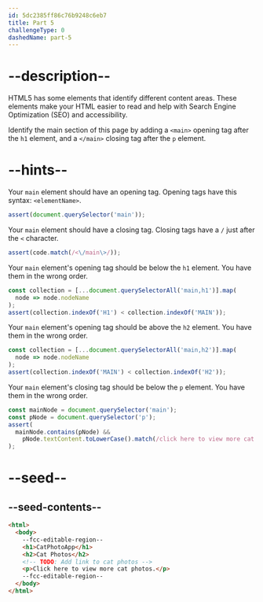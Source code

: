 ```yaml
---
id: 5dc2385ff86c76b9248c6eb7
title: Part 5
challengeType: 0
dashedName: part-5
---
```


# --description--

HTML5 has some elements that identify different content areas. These elements make your HTML easier to read and help with Search Engine Optimization (SEO) and accessibility.

Identify the main section of this page by adding a `<main>` opening tag after the `h1` element, and a `</main>` closing tag after the `p` element.

# --hints--

Your `main` element should have an opening tag. Opening tags have this syntax: `<elementName>`.

```js
assert(document.querySelector('main'));
```

Your `main` element should have a closing tag. Closing tags have a `/` just after the `<` character.

```js
assert(code.match(/<\/main\>/));
```

Your `main` element's opening tag should be below the `h1` element. You have them in the wrong order.

```js
const collection = [...document.querySelectorAll('main,h1')].map(
  node => node.nodeName
);
assert(collection.indexOf('H1') < collection.indexOf('MAIN'));
```

Your `main` element's opening tag should be above the `h2` element. You have them in the wrong order.

```js
const collection = [...document.querySelectorAll('main,h2')].map(
  node => node.nodeName
);
assert(collection.indexOf('MAIN') < collection.indexOf('H2'));
```

Your `main` element's closing tag should be below the `p` element. You have them in the wrong order.

```js
const mainNode = document.querySelector('main');
const pNode = document.querySelector('p');
assert(
  mainNode.contains(pNode) &&
    pNode.textContent.toLowerCase().match(/click here to view more cat photos/)
);
```

# --seed--

## --seed-contents--

```html
<html>
  <body>
    --fcc-editable-region--
    <h1>CatPhotoApp</h1>
    <h2>Cat Photos</h2>
    <!-- TODO: Add link to cat photos -->
    <p>Click here to view more cat photos.</p>
    --fcc-editable-region--
  </body>
</html>
```
